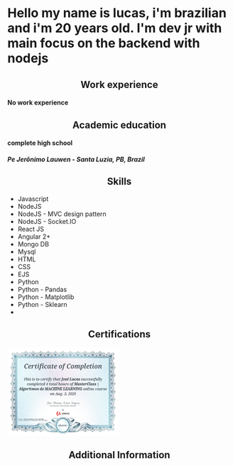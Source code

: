 <p>
  <h1>Hello my name is lucas, i'm brazilian and i'm 20 years old. I'm dev jr with main focus on the backend with nodejs</h1>
</p>

<p>
  <h2 align='center'>Work experience</h2>
    <h4>No work experience</h4>
  <h2 align='center'>Academic education</h2>
    <h4>complete high school</h4>
      <h5><b>Pe Jerônimo Lauwen - Santa Luzia, PB, Brazil</b></h5>
  <h2 align='center'>Skills</h2>
    <ul>
      <li>Javascript</li>
      <li>NodeJS</li>
      <li>NodeJS - MVC design pattern</li>
      <li>NodeJS - Socket.IO</li>
      <li>React JS</li>
      <li>Angular 2+</li>
      <li>Mongo DB</li>
      <li>Mysql</li>
      <li>HTML</li>
      <li>CSS</li>
      <li>EJS</li>
      <li>Python</li>
      <li>Python - Pandas</li>
      <li>Python - Matplotlib</li>
      <li>Python - Sklearn</li>
      <li></li>
    </ul>
  <h2 align='center'>Certifications</h2>
    <img align='center' src='certificate.jpg' width='250px' height='200px'>
  <h2 align='center'>Additional Information</h2>
    <h4></h4>
</p>
